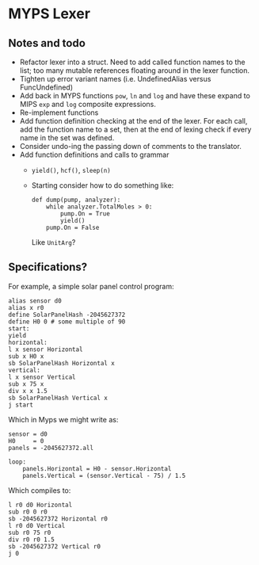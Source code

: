 MYPS Lexer
==========

## Notes and todo

* Refactor lexer into a struct. Need to add called function names to the list;
    too many mutable references floating around in the lexer function.
* Tighten up error variant names (i.e. UndefinedAlias versus FuncUndefined)
* Add back in MYPS functions `pow`, `ln` and `log` and have these expand to MIPS `exp` and `log`
    composite expressions.
* Re-implement functions
* Add function definition checking at the end of the lexer. For each call, add the function name
    to a set, then at the end of lexing check if every name in the set was defined.
* Consider undo-ing the passing down of comments to the translator.
* Add function definitions and calls to grammar
    * `yield()`, `hcf()`, `sleep(n)`
    * Starting consider how to do something like:
        ```
        def dump(pump, analyzer):
            while analyzer.TotalMoles > 0:
                pump.On = True
                yield()
            pump.On = False
        ```

        Like `UnitArg`?

## Specifications?

For example, a simple solar panel control program:
```
alias sensor d0
alias x r0
define SolarPanelHash -2045627372
define H0 0 # some multiple of 90
start:
yield
horizontal:
l x sensor Horizontal
sub x H0 x
sb SolarPanelHash Horizontal x
vertical:
l x sensor Vertical
sub x 75 x
div x x 1.5
sb SolarPanelHash Vertical x
j start
```
Which in Myps we might write as:
```
sensor = d0
H0     = 0
panels = -2045627372.all

loop:
    panels.Horizontal = H0 - sensor.Horizontal
    panels.Vertical = (sensor.Vertical - 75) / 1.5
```
Which compiles to:
```
l r0 d0 Horizontal
sub r0 0 r0
sb -2045627372 Horizontal r0
l r0 d0 Vertical
sub r0 75 r0
div r0 r0 1.5
sb -2045627372 Vertical r0
j 0
```
